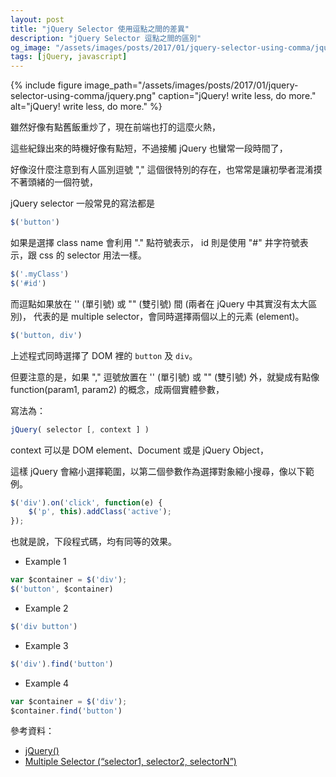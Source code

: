 ```yaml
---
layout: post
title: "jQuery Selector 使用逗點之間的差異"
description: "jQuery Selector 逗點之間的區別"
og_image: "/assets/images/posts/2017/01/jquery-selector-using-comma/jquery.png"
tags: [jQuery, javascript]
---
```


{% include figure image_path="/assets/images/posts/2017/01/jquery-selector-using-comma/jquery.png" caption="jQuery! write less, do more." alt="jQuery! write less, do more." %}

雖然好像有點舊飯重炒了，現在前端也打的這麼火熱，

這些紀錄出來的時機好像有點短，不過接觸 jQuery 也蠻常一段時間了，

好像沒什麼注意到有人區別逗號 "," 這個很特別的存在，也常常是讓初學者混淆摸不著頭緒的一個符號，

jQuery selector 一般常見的寫法都是

```javascript
$('button')
```

如果是選擇 class name 會利用 "." 點符號表示，
id 則是使用 "#" 井字符號表示，跟 css 的 selector 用法一樣。

```javascript
$('.myClass')
$('#id')
```

而逗點如果放在 '' (單引號) 或 "" (雙引號) 間 (兩者在 jQuery 中其實沒有太大區別)，
代表的是 multiple selector，會同時選擇兩個以上的元素 (element)。

```javascript
$('button, div')
```

上述程式同時選擇了 DOM 裡的 `button` 及 `div`。


但要注意的是，如果 "," 逗號放置在 '' (單引號) 或 "" (雙引號) 外，就變成有點像 function(param1, param2) 的概念，成兩個實體參數，

寫法為：

```javascript
jQuery( selector [, context ] )
```

context 可以是 DOM element、Document 或是 jQuery Object，

這樣 jQuery 會縮小選擇範圍，以第二個參數作為選擇對象縮小搜尋，像以下範例。

```javascript
$('div').on('click', function(e) {
    $('p', this).addClass('active');
});
```

也就是說，下段程式碼，均有同等的效果。

- Example 1
```javascript
var $container = $('div');
$('button', $container)
```

- Example 2
```javascript
$('div button')
```

- Example 3
```javascript
$('div').find('button')
```

- Example 4
```javascript
var $container = $('div');
$container.find('button')
```

參考資料：
- [jQuery()](http://api.jquery.com/jQuery/)
- [Multiple Selector (“selector1, selector2, selectorN”)](https://api.jquery.com/multiple-selector/)
